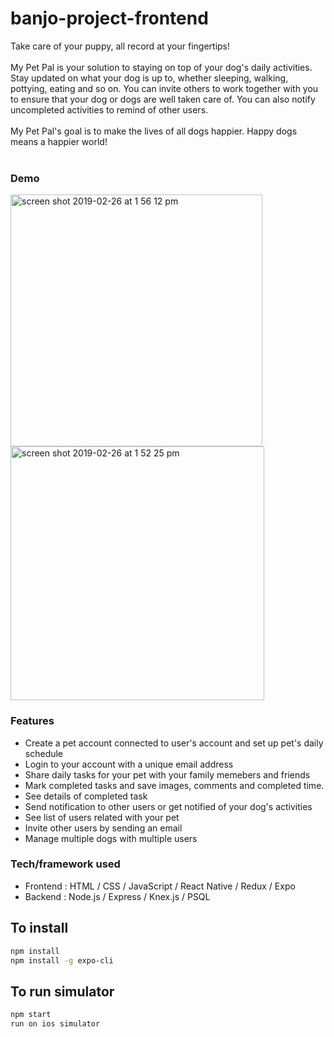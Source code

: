# banjo-project-frontend

Take care of your puppy, all record at your fingertips!<br />
<br />
My Pet Pal is your solution to staying on top of your dog's daily activities.<br />
Stay updated on what your dog is up to, whether sleeping, walking, pottying, eating and so on. You can invite others to work together with you to ensure that your dog or dogs are well taken care of. You can also notify uncompleted activities to remind of other users. <br />
<br />
My Pet Pal's goal is to make the lives of all dogs happier. Happy dogs means a happier world!<br />
<br />

### Demo

<img width="403" alt="screen shot 2019-02-26 at 1 56 12 pm" src="https://user-images.githubusercontent.com/41387357/53449639-20093a80-39cf-11e9-85fe-3e6ce3878853.png">
<img width="406" alt="screen shot 2019-02-26 at 1 52 25 pm" src="https://user-images.githubusercontent.com/41387357/53449636-20093a80-39cf-11e9-8c36-01380317d84b.png">

### Features

* Create a pet account connected to user's account and set up pet's daily schedule
* Login to your account with a unique email address
* Share daily tasks for your pet with your family memebers and friends
* Mark completed tasks and save images, comments and completed time.
* See details of completed task
* Send notification to other users or get notified of your dog's activities
* See list of users related with your pet 
* Invite other users by sending an email
* Manage multiple dogs with multiple users

### Tech/framework used

* Frontend : HTML / CSS / JavaScript / React Native / Redux / Expo 
* Backend : Node.js / Express / Knex.js / PSQL

## To install

```bash
npm install
npm install -g expo-cli

```

## To run simulator

```bash
npm start
run on ios simulator
```







